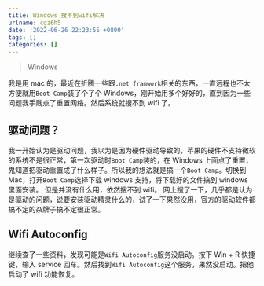 ```yaml
---
title: Windows 搜不到wifi解决
urlname: cgz6h5
date: '2022-06-26 22:23:55 +0800'
tags: []
categories: []
---
```


> Windows

我是用 mac 的，最近在折腾一些跟`.net framwork`相关的东西，一直远程也不太方便就用`Boot Camp`装了个了个 Windows，刚开始用多个好好的，直到因为一些问题我手贱点了重置网络。然后系统就搜不到 wifi 了。

## 驱动问题？

我一开始认为是驱动问题，我以为是因为硬件驱动导致的，苹果的硬件不支持微软的系统不是很正常，第一次驱动时`Boot Camp`装的，在 Windows 上面点了重置，鬼知道把驱动重置成了什么样子。所以我的想法就是搞一个`Boot Camp`。切换到 Mac，打开`Boot Camp`选择下载 windows 支持，将下载好的文件搞到 windows 里面安装。
但是并没有什么用，依然搜不到 wifi。
网上搜了一下，几乎都是认为是驱动的问题，说要安装驱动精灵什么的，试了一下果然没用，官方的驱动软件都搞不定的杂牌子搞不定很正常。

## Wifi Autoconfig

继续查了一些资料，发现可能是`Wifi Autoconfig`服务没启动。按下 Win + R 快捷键，输入 service 回车。然后找到`Wifi Autoconfig`这个服务，果然没启动。把他启动了 wifi 功能恢复。
